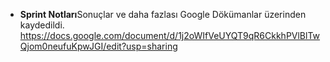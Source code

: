 - **Sprint Notları**Sonuçlar ve daha fazlası Google Dökümanlar  üzerinden kaydedildi.
https://docs.google.com/document/d/1j2oWIfVeUYQT9qR6CkkhPVlBlTwQjom0neufuKpwJGI/edit?usp=sharing
